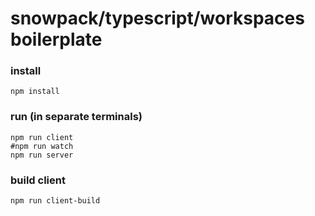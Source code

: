 
# snowpack/typescript/workspaces boilerplate

### install
```
npm install
```

### run (in separate terminals)
```
npm run client
#npm run watch
npm run server
```

### build client
```
npm run client-build
```
